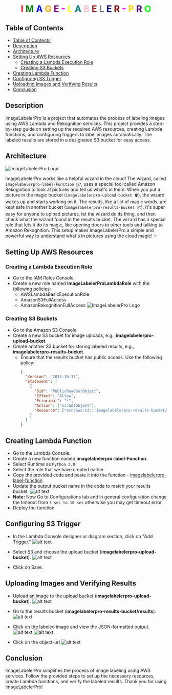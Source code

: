 <h1 style="text-align: center">
    <span style="color: rgb(255, 0, 0);">I</span>
    <span style="color: rgb(0, 128, 0);">M</span>
    <span style="color: rgb(0, 0, 255);">A</span>
    <span style="color: rgb(255, 165, 0);">G</span>
    <span style="color: rgb(128, 0, 128);">E</span>
    <span style="color: rgb(250, 0, 250);">-</span>
    <span style="color: rgb(255, 255, 0);">L</span>
    <span style="color: rgb(0, 128, 128);">A</span>
    <span style="color: rgb(255, 192, 203);">B</span>
    <span style="color: rgb(165, 42, 42);">E</span>
    <span style="color: rgb(128, 128, 128);">L</span>
    <span style="color: rgb(0, 0, 128);">E</span>
    <span style="color: rgb(128, 0, 0);">R</span>
    <span style="color: rgb(250, 0, 250);">-</span>
    <span style="color: rgb(255, 215, 0);">P</span>
    <span style="color: rgb(75, 0, 130);">R</span>
    <span style="color: rgb(0, 255, 0);">O</span>
</h1>

## Table of Contents

- [Table of Contents](#table-of-contents)
- [Description](#description)
- [Architecture](#architecture)
- [Setting Up AWS Resources](#setting-up-aws-resources)
  - [Creating a Lambda Execution Role](#creating-a-lambda-execution-role)
  - [Creating S3 Buckets](#creating-s3-buckets)
- [Creating Lambda Function](#creating-lambda-function)
- [Configuring S3 Trigger](#configuring-s3-trigger)
- [Uploading Images and Verifying Results](#uploading-images-and-verifying-results)
- [Conclusion](#conclusion)

## Description

ImageLabelerPro is a project that automates the process of labeling images using AWS Lambda and Rekognition services. This project provides a step-by-step guide on setting up the required AWS resources, creating Lambda functions, and configuring triggers to label images automatically. The labeled results are stored in a designated S3 bucket for easy access.

## Architecture 
![ImageLabelerPro Logo](./Assets/sasa.jpg)

ImageLabelerPro works like a helpful wizard in the cloud! The wizard, called `imagelabelerpro-label-Function 🧙‍♂️`, uses a special tool called Amazon Rekognition to look at pictures and tell us what's in them. When you put a picture in the magic bucket (`imagelabelerpro-upload-bucket 🪣`), the wizard wakes up and starts working on it. The results, like a list of magic words, are kept safe in another bucket (`imagelabelerpro-results-bucket 📦`). It's super easy for anyone to upload pictures, let the wizard do its thing, and then check what the wizard found in the results bucket. The wizard has a special role that lets it do its magic, like opening doors to other tools and talking to Amazon Rekognition. This setup makes ImageLabelerPro a simple and powerful way to understand what's in pictures using the cloud magic! ✨

## Setting Up AWS Resources

### Creating a Lambda Execution Role

- Go to the IAM Roles Console.
- Create a new role named **ImageLabelerProLambdaRole** with the following policies:
  - AWSLambdaBasicExecutionRole
  - AmazonS3FullAccess
  - AmazonRekognitionFullAccess
      ![ImageLabelerPro Logo](./Assets/permissions.png)

### Creating S3 Buckets

- Go to the Amazon S3 Console.
- Create a new S3 bucket for image uploads, e.g., **imagelabelerpro-upload-bucket**.
- Create another S3 bucket for storing labeled results, e.g., **imagelabelerpro-results-bucket**.
  - Ensure that the results bucket has public access. Use the following policy:
    ```json
    {
      "Version": "2012-10-17",
      "Statement": [
        {
          "Sid": "PublicReadGetObject",
          "Effect": "Allow",
          "Principal": "*",
          "Action": ["s3:GetObject"],
          "Resource": ["arn:aws:s3:::imagelabelerpro-results-bucket/*"]
        }
      ]
    }
    ```

## Creating Lambda Function

- Go to the Lambda Console.
- Create a new function named **imagelabelerpro-label-Function**.
- Select Runtime as `Python 3.8`
- Select the role that we have created earlier
- Copy the provided code and paste it into the function - [imagelabelerpro-label-function](./Source/imagelabelerpro-label-fnction.py)
- Update the output bucket name in the code to match your results bucket.
    ![alt text](./Assets/change-bucket-name.png)
- **Note:** Now Go to Configurations tab and in general configuration change the timeout from `3 sec to 10 sec` otherwise you may get timeout error
- Deploy the function.

## Configuring S3 Trigger

- In the Lambda Console designer or diagram section, click on "Add Trigger."
    ![alt text](./Assets/daigram%20(2).png)
- Select S3 and choose the upload bucket (**imagelabelerpro-upload-bucket**).
    ![alt text](./Assets/s3-adding.png)

- Click on Save.

## Uploading Images and Verifying Results

- Upload an image to the upload bucket (**imagelabelerpro-upload-bucket**).
    ![alt text](./Assets/uploading-photos.png)
- Go to the results bucket (**imagelabelerpro-results-bucket/results**).
    ![alt text](./Assets/results.png)


- Click on the labeled image and view the JSON-formatted output.
    ![alt text](./Assets/results2.png)
    ![alt text](./Assets/results-3.png)
- Click on the object-url
    ![alt text](./Assets/final.png)

## Conclusion

ImageLabelerPro simplifies the process of image labeling using AWS services. Follow the provided steps to set up the necessary resources, create Lambda functions, and verify the labeled results. Thank you for using ImageLabelerPro!

